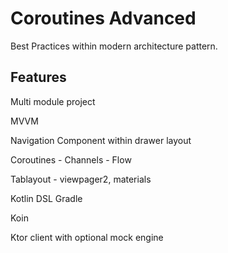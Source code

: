 # Coroutines Advanced

Best Practices within modern architecture pattern.

## Features
Multi module project

MVVM

Navigation Component within drawer layout

Coroutines - Channels - Flow

Tablayout - viewpager2, materials

Kotlin DSL Gradle

Koin

Ktor client with optional mock engine
